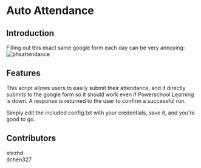 # Auto Attendance
## Introduction
Filling out this exact same google form each day can be very annoying:
![phsattendance](https://user-images.githubusercontent.com/37674516/78455919-e6454180-766e-11ea-9789-d7e10891aaa9.png)


## Features
This script allows users to easily submit their attendance, and it directly submits to the google form so it should work even if Powerschool Learning is down. A response is returned to the user to confirm a successful run.

Simply edit the included config.txt with your credentials, save it, and you're good to go.

## Contributors
stezhd\
dchen327
